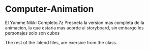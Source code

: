 # Computer-Animation
El Yumme Nikki Completo.7z Presneta la version mas completa de la animacion, la que estaria mas acorde al storyboard, sin embargo los personajes solo son cubos


The rest of the .blend files, are exersice from the class.


